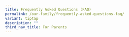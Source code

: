 ```yaml
---
title: Frequently Asked Questions (FAQ)
permalink: /our-family/frequently-asked-questions-faq/
variant: tiptap
description: ""
third_nav_title: For Parents
---
```

